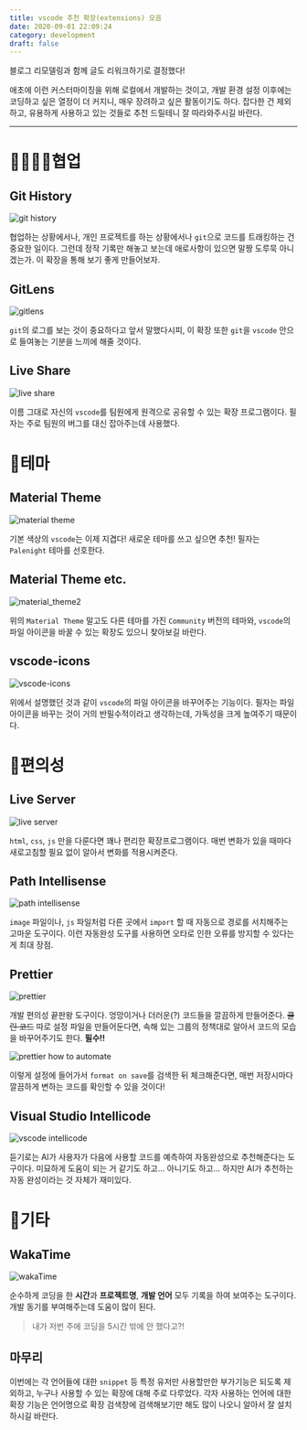 ```yaml
---
title: vscode 추천 확장(extensions) 모음
date: 2020-09-01 22:09:24
category: development
draft: false
---
```


블로그 리모델링과 함께 글도 리워크하기로 결정했다!

애초에 이런 커스터마이징을 위해 로컬에서 개발하는 것이고, 개발 환경 설정 이후에는 코딩하고 싶은 열정이 더 커지니, 매우 장려하고 싶은 활동이기도 하다.
잡다한 건 제외하고, 유용하게 사용하고 있는 것들로 추천 드릴테니 잘 따라와주시길 바란다.

---

# 👨‍👨‍👧‍👦협업

## Git History

<img src="./images/2020-09-01/git_history.png" alt="git history">

협업하는 상황에서나, 개인 프로젝트를 하는 상황에서나 `git`으로 코드를 트래킹하는 건 중요한 일이다. 그런데 정작 기록만 해놓고 보는데 애로사항이 있으면 말짱 도루묵 아니겠는가. 이 확장을 통해 보기 좋게 만들어보자.

## GitLens

<img src="./images/2020-09-01/git_lens.png" alt="gitlens">

`git`의 로그를 보는 것이 중요하다고 앞서 말했다시피, 이 확장 또한 `git`을 `vscode` 안으로 들여놓는 기분을 느끼에 해줄 것이다.

## Live Share

<img src="./images/2020-09-01/live_share.png" alt="live share">

이름 그대로 자신의 `vscode`를 팀원에게 원격으로 공유할 수 있는 확장 프로그램이다. 필자는 주로 팀원의 버그를 대신 잡아주는데 사용했다.

# 🎨테마

## Material Theme

<img src="./images/2020-09-01/material_theme.png" alt="material theme">

기본 색상의 `vscode`는 이제 지겹다! 새로운 테마를 쓰고 싶으면 추천! 필자는 `Palenight` 테마를 선호한다.

## Material Theme etc.

<img src="./images/2020-09-01/material_theme2.png" alt="material_theme2">

위의 `Material Theme` 말고도 다른 테마를 가진 `Community` 버전의 테마와, `vscode`의 파일 아이콘을 바꿀 수 있는 확장도 있으니 찾아보길 바란다.

## vscode-icons

<img src="./images/2020-09-01/vscode_icon.png" alt="vscode-icons">

위에서 설명했던 것과 같이 `vscode`의 파일 아이콘을 바꾸어주는 기능이다. 필자는 파일 아이콘을 바꾸는 것이 거의 반필수적이라고 생각하는데, 가독성을 크게 높여주기 때문이다.

# 🔨편의성

## Live Server

<img src="./images/2020-09-01/live_server.png" alt="live server">

`html`, `css`, `js` 만을 다룬다면 꽤나 편리한 확장프로그램이다. 매번 변화가 있을 때마다 새로고침할 필요 없이 알아서 변화를 적용시켜준다.

## Path Intellisense

<img src="./images/2020-09-01/path_intellisense.png" alt="path intellisense">

`image` 파일이나, `js` 파일처럼 다른 곳에서 `import` 할 때 자동으로 경로를 서치해주는 고마운 도구이다. 이런 자동완성 도구를 사용하면 오타로 인한 오류를 방지할 수 있다는 게 최대 장점.

## Prettier

<img src="./images/2020-09-01/prettier.png" alt="prettier">

개발 편의성 끝판왕 도구이다. 엉망이거나 더러운(?) 코드들을 깔끔하게 만들어준다. ~~클린 코드~~ 따로 설정 파일을 만들어둔다면, 속해 있는 그룹의 정책대로 알아서 코드의 모습을 바꾸어주기도 한다. **필수!!**

<img src="./images/2020-09-01/prettier2.png" alt="prettier how to automate">

이렇게 설정에 들어가서 `format on save`를 검색한 뒤 체크해준다면, 매번 저장시마다 깔끔하게 변하는 코드를 확인할 수 있을 것이다!

## Visual Studio Intellicode

<img src="./images/2020-09-01/vscode_intellicode.png" alt="vscode intellicode">

듣기로는 AI가 사용자가 다음에 사용할 코드를 예측하여 자동완성으로 추천해준다는 도구이다. 미묘하게 도움이 되는 거 같기도 하고... 아니기도 하고... 하지만 AI가 추천하는 자동 완성이라는 것 자체가 재미있다.

# 🛒기타

## WakaTime

<img src="./images/2020-09-01/wakatime.png" alt="wakaTime">

순수하게 코딩을 한 **시간**과 **프로젝트명**, **개발 언어** 모두 기록을 하여 보여주는 도구이다. 개발 동기를 부여해주는데 도움이 많이 된다.

> 내가 저번 주에 코딩을 5시간 밖에 안 했다고?!

## 마무리

이번에는 각 언어들에 대한 `snippet` 등 특정 유저만 사용할만한 부가기능은 되도록 제외하고, 누구나 사용할 수 있는 확장에 대해 주로 다루었다.
각자 사용하는 언어에 대한 확장 기능은 언어명으로 확장 검색창에 검색해보기만 해도 많이 나오니 알아서 잘 설치하시길 바란다.
